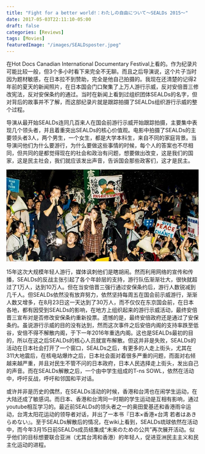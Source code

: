 ```yaml
---
title: "Fight for a better world!：わたしの自由について～SEALDs 2015～"
date: 2017-05-03T22:11:10-05:00
draft: false
categories: [Reviews]
tags: [Movies]
featuredImage: "/images/SEALDsposter.jpeg"
---
```


在Hot Docs Canadian International Documentary Festival上看的。作为纪录片可能比较一般，但3个多小时看下来完全不无聊。而且之后导演说，这个片子当时因为题材敏感，在日本拉不到赞助，完全是他自己拍摄的。我现在还清楚的记得2年前的夏天的新闻照片，在日本国会门口聚集了上万人游行示威，反对安倍晋三修改宪法，反对安保条约的通过。当时在新闻上看到过组织团体SEALDs的名字，但对背后的故事并不了解，而这部纪录片就是跟踪拍摄了SEALDs组织游行示威的整个过程。
<!--more-->

导演从最开始SEALDs连同几百来人在国会前游行示威开始跟踪拍摄，主要集中表现几个领头者，并且着重突出SEALDs的核心价值观。电影中拍摄了SEALDs的主要领头者3人，两个男生，一个女生，都是大学本科生，来自不同的家庭背景。当导演问他们为什么要游行，为什么要做这些事情的时候，每个人的答案也不尽相同，但共同的是都觉得现在的社会和政治有问题，想要做出改变，这是我们的国家，这是民主社会，我们就应该发出声音，告诉国会那些政客们，这才是民主。

![image](/images/SEALDsposter.jpeg)

15年这次大规模年轻人游行，媒体讽刺他们是瞎胡闹。然而利用网络的宣传和传播，SEALDs的反战主张引起了各个年龄层的支持，游行队伍渐渐壮大，很快就超过了1万人，达到10万人。但在当安倍晋三强行通过安保条约后，游行人数锐减到几千人。但SEALDs依然没有放弃努力，依然坚持每周五在国会前示威游行，渐渐人数又增多，在8月23日这一天达到了30万人，而不仅仅在东京国会前，在日本各地，都有因受到SEALDs的影响，在地方上组织起来的游行示威活动，最终安倍晋三宣布对是否修改安保条约重新投票。遗憾的是，最终安倍政府还是通过了安保条约。虽说游行示威的目的没有达到，然而这次事件之后安倍内阁的支持率跌至低谷，安倍不得不解散内阁，于下一年2016年重选内阁。这也是SEALDs最初的目的，所以在这之后SEALDs的核心人员就宣布解散。但这并非是失败，SEALDs的活动在日本社会打开了一个窗口，SEALDs之后，有更多的人走上街头，尤其在311大地震后，在核电站爆炸之后，日本社会面对着很多严重的问题，而面对右倾越来越严重，并且对民生不管不问的日本政府，日本人民选择走上街头，发出自己的声音。而在SEALDs解散之后，一个由中学生组成的T-ns SOWL，依然在活动中，呼吁反战，呼吁和邻国和平对话。

或许并非是历史的偶然，在SEALDs活动的时候，香港和台湾也在闹学生运动，在大陆还成了敏感词。而日本、香港和台湾同一时期的学生运动是互相有影响，通过youtube相互学习的。最近前SEALDs的领头者之一的奥田愛基还和香港雨伞运动，台湾太阳花运动的领导者对话，并出了一本书『日本×香港×台湾 若者はあきらめない』。至于SEALDs解散后的情况，在wiki上看到，SEALDs琉球依然在活动中，而今年3月15日前SEALDs成员结集成“未来のための公共”再次展开活动。似乎他们的目标想要联合亚洲（尤其台湾和香港）的年轻人，促进亚洲民主主义和民主化运动的进程。